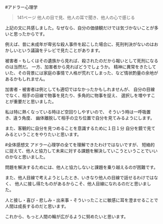 
#アドラー心理学

>141ページ
他人の目で見、他人の耳で聞き、他人の心で感じる

上記の文に共感しました。なぜなら、自分の価値観だけでは気づかないことが多いと思ったからです。

例えば、昔に未成年が卑劣な殺人事件を起こした場合に、死刑判決がないのはおかしいという議論をテレビで見たことがあります。

被害者・もしくはその遺族から見れば、殺されたのだから報いとして死刑になるのは当然だ。
一方、加害者から見ればどうでしょうか。
精神に異常をきたしていた、その背景には家庭の事情で人格が荒れてしまった、など情状酌量の余地があるかもしれません。

加害者・被害者は例としても適切ではなかったかもしれませんが、
自分の目線でなく、相手の目線で物事を見たり、多角的に物事を捉え、
選択しを増やすことが重要だと思いました。

私は特に熱くなっている時ほど空回りしやすいので、
そういう時は一呼吸置き、違う角度、
幽体離脱して相手の立ち位置で自分を見てみるようにします。

また、客観的に自分を見つめることを意識するために１日１分
自分を鏡で見てみるということをやりたいと思います。


#全体感想文
アドラー心理学の全てを理解できたわけではないですが、
短絡的に捉えて、他人と協力して未来に対する課題を解決していこうということでいいのかなと思いました。

問題を解決するためには、他人と協力しないと課題を乗り越えるのが困難です。

また、他人目線で考えようとしたとき、いきなり他人の目線で話せるわけではなく、
他人に接し得たものがあるからこそ、他人目線になれるのだと思いました。

人と接し・喜び・悲しみ・出来事・そういったことに敏感に耳を澄ませることで
人間は成長するのだと思います。

これから、もっと人間の輪が広がるように努めたいと思います。

